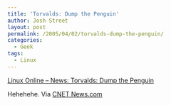```yaml
---
title: 'Torvalds: Dump the Penguin'
author: Josh Street
layout: post
permalink: /2005/04/02/torvalds-dump-the-penguin/
categories:
  - Geek
tags:
  - Linux
---
```

[Linux Online &#8211; News: Torvalds: Dump the Penguin][1]

Hehehehe. Via [CNET News.com][2]

 [1]: http://www.linux.org/news/LO2005/mascot_20050401.html
 [2]: http://news.com.com/
